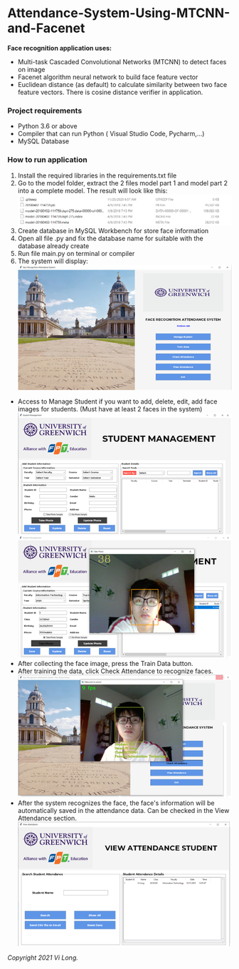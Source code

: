 # Attendance-System-Using-MTCNN-and-Facenet

**Face recognition application uses:**
- Multi-task Cascaded Convolutional Networks (MTCNN) to detect faces on image
- Facenet algorithm neural network to build face feature vector
- Euclidean distance (as default) to calculate similarity between two face feature vectors. There is cosine distance verifier in application.

### Project requirements

- Python 3.6 or above 
- Compiler that can run Python ( Visual Studio Code, Pycharm,...)
- MySQL Database

### How to run application
1. Install the required libraries in the requirements.txt file
2. Go to the model folder, extract the 2 files model part 1 and model part 2 into a complete model. The result will look like this:
![](image_system/output1.jpg)
3. Create database in MySQL Workbench for store face information
4. Open all file .py and fix the database name for suitable with the database already create
5. Run file main.py on terminal or compiler
6. The system will display:
![](image_system/mainscreen.jpg)
- Access to Manage Student if you want to add, delete, edit, add face images for students. (Must have at least 2 faces in the system)
![](image_system/managstudent.png)
![](image_system/addphoto.png)
- After collecting the face image, press the Train Data button.
- After training the data, click Check Attendance to recognize faces.
![](image_system/checkattendance.png)
- After the system recognizes the face, the face's information will be automatically saved in the attendance data. Can be checked in the View Attendance section.
![](image_system/viewattendance.png)

_Copyright 2021 Vi Long._
